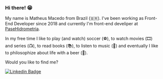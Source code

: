 ### Hi there! 😁

My name is Matheus Macedo from Brazil (🇧🇷). I've been working as Front-End Developer since 2018 and currently I'm front-end develiper at [PaseHidrometria](https://pasehidro.com.br).

In my free time I like to play (and watch) soccer (⚽️), to watch movies (🎞️) and series (📺), to read books (📚), to listen to music (🎵) and eventually I like to philosophize about life with a beer (🍺).

Would you like to find me?

[![Linkedin Badge](https://img.shields.io/badge/-LinkedIn-blue?style=flat-square&logo=Linkedin&logoColor=white&link=https://www.linkedin.com/in/matheus-macedo-7186bb138/)](https://www.linkedin.com/in/matheus-macedo-7186bb138/)
